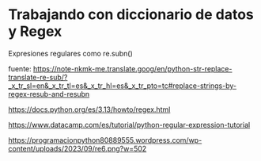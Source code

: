 # Trabajando con diccionario de datos y Regex

Expresiones regulares como re.subn()

fuente: 
https://note-nkmk-me.translate.goog/en/python-str-replace-translate-re-sub/?_x_tr_sl=en&_x_tr_tl=es&_x_tr_hl=es&_x_tr_pto=tc#replace-strings-by-regex-resub-and-resubn

https://docs.python.org/es/3.13/howto/regex.html

https://www.datacamp.com/es/tutorial/python-regular-expression-tutorial

https://programacionpython80889555.wordpress.com/wp-content/uploads/2023/09/re6.png?w=502

